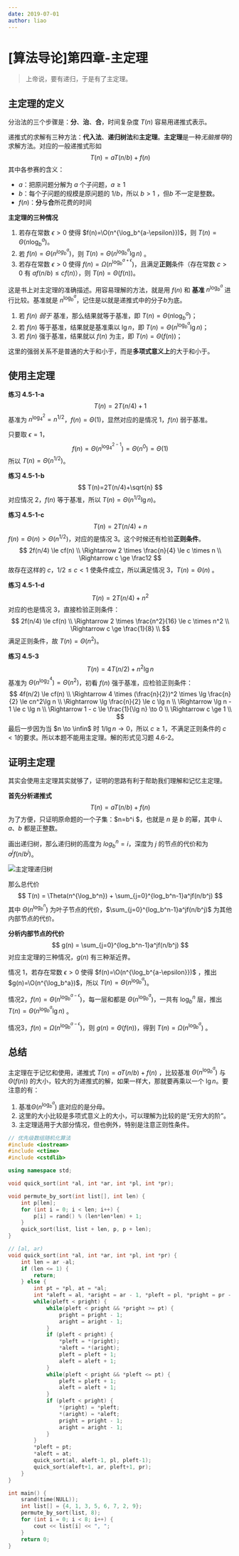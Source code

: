 ```yaml
---
date: 2019-07-01
author: liao
---
```


# [算法导论]第四章-主定理

> 上帝说，要有递归，于是有了主定理。

## 主定理的定义

分治法的三个步骤是：**分**、**治**、**合**，时间复杂度 $T(n)$ 容易用递推式表示。

递推式的求解有三种方法：**代入法**、**递归树法**和**主定理**。**主定理**是一种*无脑推导*的求解方法。对应的一般递推式形如
$$
T(n) = aT(n/b) + f(n)
$$
其中各参赛的含义：

- $a$：把原问题分解为 $a$ 个子问题，$a \ge 1$
- $b$：每个子问题的规模是原问题的 $1/b$，所以 $b \gt 1$ ，但$b$ 不一定是整数。
- $f(n)$：**分**与**合**所花费的时间

**主定理的三种情况**

1. 若存在常数 $\epsilon \gt 0$ 使得 $f(n)=\O(n^{\log_b^{a-\epsilon}})$，则 $T(n)=\Theta(n\log_b^a)$。
2. 若 $f(n)=\Theta(n^{log_b^a})$，则 $T(n)=\Theta(n^{\log_b^a}\lg n)$ 。
3. 若存在常数 $\epsilon \gt 0$ 使得 $f(n) = \Omega(n^{\log_b^{a+\epsilon}})$，且满足**正则**条件（存在常数 $c\gt0$ 有 $af(n/b)\le cf(n)$），则 $T(n)=\Theta(f(n))$。

这是书上对主定理的准确描述。用容易理解的方法，就是用 $f(n)$ 和 **基准** $n^{\log_b^a}$ 进行比较。基准就是 $n^{\log_b^a}$，记住是以就是递推式中的分子$b$为底。

1. 若 $f(n)$ *弱于* 基准，那么结果就等于基准，即 $T(n)=\Theta(n\log_b^a)$；
2. 若 $f(n)$ 等于基准，结果就是基准乘以 $\lg n$，即 $T(n)=\Theta(n^{\log_b^a}\lg n)$；
3. 若 $f(n)$ 强于基准，结果就以 $f(n)$ 为主，即 $T(n)=\Theta(f(n))$；

这里的强弱关系不是普通的大于和小于，而是**多项式意义上**的大于和小于。

## 使用主定理

**练习 4.5-1-a**
$$
T(n) = 2T(n/4) + 1
$$
基准为 $n^{\log_4^2} = n^{1/2}$，$f(n)=\Theta(1)$，显然对应的是情况 1，$f(n)$ 弱于基准。

只要取 $\epsilon=1$，
$$
f(n)=\Theta(n^{\log_4^{2-1}})=\Theta(n^0) = \Theta(1)
$$
所以 $T(n)=\Theta(n^{1/2})$。

**练习 4.5-1-b**
$$
T(n)=2T(n/4)+\sqrt{n}
$$
对应情况 2，$f(n)$ 等于基准，所以 $T(n)=\Theta(n^{1/2}\lg n)$。

**练习 4.5-1-c**
$$
T(n)=2T(n/4)+n
$$
 $f(n)=\Theta(n) > \Theta(n^{1/2})$，对应的是情况 3。这个时候还有检验**正则条件**。
$$
2f(n/4) \le cf(n) \\
\Rightarrow 2 \times \frac{n}{4} \le c \times n \\
\Rightarrow c \ge \frac12
$$
故存在这样的 $c$，$1/2 \le c \lt 1$ 使条件成立，所以满足情况 3，$T(n)=\Theta(n)$ 。

**练习 4.5-1-d**
$$
T(n) = 2T(n/4) + n^2
$$
对应的也是情况 3，直接检验正则条件：
$$
2f(n/4) \le cf(n) \\
\Rightarrow 2 \times \frac{n^2}{16} \le c \times n^2 \\
\Rightarrow c \ge \frac{1}{8} \\
$$
满足正则条件，故 $T(n)=\Theta(n^2)$。

**练习 4.5-3**
$$
T(n) = 4T(n/2) + n^2 \lg n
$$
基准为 $\Theta(n^{\log_2^4}) = \Theta(n^2)$，初看 $f(n)$ 强于基准，应检验正则条件：
$$
4f(n/2) \le cf(n) \\
\Rightarrow 4 \times (\frac{n}{2})^2 \times \lg \frac{n}{2} \le cn^2\lg n \\
\Rightarrow \lg \frac{n}{2} \le c \lg n \\
\Rightarrow \lg n - 1 \le c \lg n \\
\Rightarrow 1 - c \le \frac{1}{\lg n} \to 0 \\
\Rightarrow c \ge 1 \\
$$
最后一步因为当 $n \to \infin$ 时 $1/\lg n \to 0$，所以 $c \ge 1$，不满足正则条件的 $c\lt 1$的要求。所以本题不能用主定理。解的形式见习题 4.6-2。

## 证明主定理

其实会使用主定理其实就够了，证明的思路有利于帮助我们理解和记忆主定理。

**首先分析递推式**
$$
T(n) = aT(n/b)+f(n)
$$
为了方便，只证明原命题的一个子集：$n=b^i $，也就是 $n$ 是 $b$ 的幂，其中 $i$、$a$、$b$ 都是正整数。

画出递归树，那么递归树的高度为 $log_b^n=i$，深度为 $j$ 的节点的代价和为 $a^jf(n/b^j)$。

![主定理递归树](https://cdn.bigliao.com/b60ddb74047cd9644c6d57bd8561374b.jpeg)

那么总代价
$$
T(n) = \Theta(n^{\log_b^n}) + \sum_{j=0}^{log_b^n-1}a^jf(n/b^j)
$$
其中 $\Theta(n^{\log_b^n})$ 为叶子节点的代价，$\sum_{j=0}^{log_b^n-1}a^jf(n/b^j)$ 为其他内部节点的代价。

**分析内部节点的代价**
$$
g(n) = \sum_{j=0}^{log_b^n-1}a^jf(n/b^j)
$$
对应主定理的三种情况，$g(n)$ 有三种渐近界。

情况 1，若存在常数 $\epsilon \gt 0$ 使得 $f(n)=\O(n^{\log_b^{a-\epsilon}})$ ，推出 $g(n)=\O(n^{\log_b^a})$，所以 $T(n)=\Theta(n^{\log_b^a})$。

情况2，$f(n)=\Theta(n^{\log_b^{a-\epsilon}})$，每一层和都是 $\Theta(n^{\log_b^a})$，一共有 $\log_b^n$ 层，推出 $T(n)=\Theta(n^{\log_b^a}\lg n)$ 。

情况3，$f(n)=\Omega(n^{\log_b^{a-\epsilon}})$，则 $g(n)=\Theta(f(n))$，得到 $T(n) = \Omega (n^{\log_b^a})$ 。

## 总结

主定理在于记忆和使用，递推式 $T(n) = aT(n/b) + f(n)$ ，比较基准 $\Theta(n^{\log_b^a})$ 与 $\Theta(f(n))$ 的大小，较大的为递推式的解，如果一样大，那就要再乘以一个 $\lg n$。要注意的有：

1. 基准$\Theta(n^{\log_b^a})$ 底对应的是分母。
2. 这里的大小比较是多项式意义上的大小，可以理解为比较的是“无穷大的阶”。
3. 主定理适用于大部分情况，但也例外，特别是注意正则性条件。

```c++
// 优先级数组随机化算法
#include <iostream>
#include <ctime>
#include <cstdlib>

using namespace std;

void quick_sort(int *al, int *ar, int *pl, int *pr);

void permute_by_sort(int list[], int len) {
    int p[len];
    for (int i = 0; i < len; i++) {
        p[i] = rand() % (len*len*len) + 1;
    }
    quick_sort(list, list + len, p, p + len);
}

// [al, ar)
void quick_sort(int *al, int *ar, int *pl, int *pr) {
    int len = ar -al;
    if (len <= 1) {
        return;
    } else {
        int pt = *pl, at = *al;
        int *aleft = al, *aright = ar - 1, *pleft = pl, *pright = pr - 1;
        while(pleft < pright) {
            while(pleft < pright && *pright >= pt) {
                pright = pright - 1;
                aright = aright - 1;
            }
            if (pleft < pright) {
                *pleft = *(pright);
                *aleft = *(aright);
                pleft = pleft + 1;
                aleft = aleft + 1;
            }
            while(pleft < pright && *pleft <= pt) {
                pleft = pleft + 1;
                aleft = aleft + 1;
            }
            if (pleft < pright) {
                *(pright) = *pleft;
                *(aright) = *aleft;
                pright = pright - 1;
                aright = aright - 1;
            }
        }
        *pleft = pt;
        *aleft = at;
        quick_sort(al, aleft-1, pl, pleft-1);
        quick_sort(aleft+1, ar, pleft+1, pr);
    }
}

int main() {
    srand(time(NULL));
    int list[] = {4, 1, 3, 5, 6, 7, 2, 9};
    permute_by_sort(list, 8);
    for (int i = 0; i < 8; i++) {
        cout << list[i] << ", ";
    }
    return 0;
}
```
